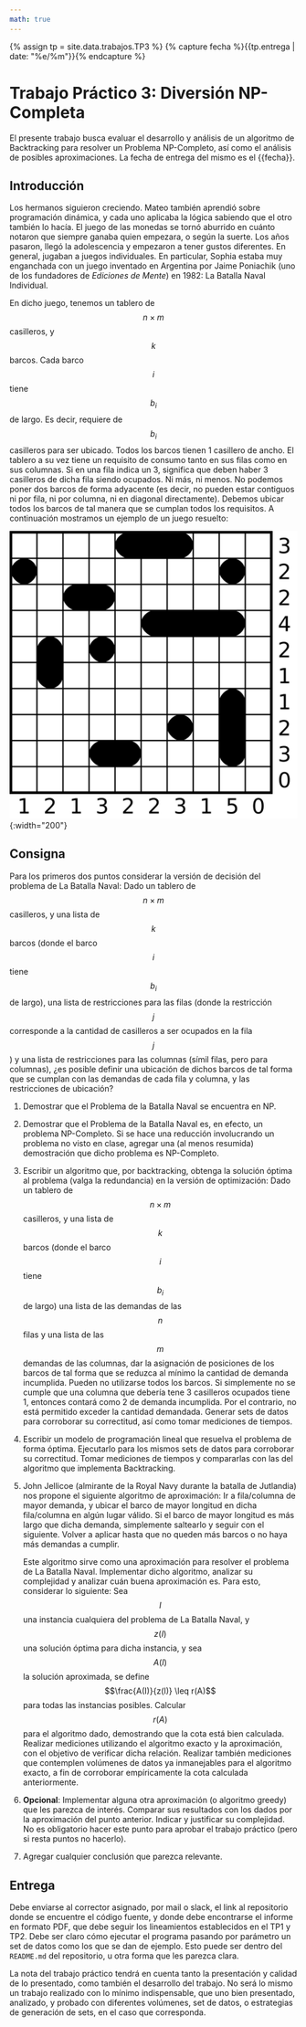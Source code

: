 ```yaml
---
math: true
---
```


{% assign tp = site.data.trabajos.TP3 %}
{% capture fecha %}{{tp.entrega | date: "%e/%m"}}{% endcapture %}

# Trabajo Práctico 3: Diversión NP-Completa

El presente trabajo busca evaluar el desarrollo y análisis de un algoritmo 
de Backtracking para resolver un Problema NP-Completo, así como el análisis 
de posibles aproximaciones. 
La fecha de entrega del mismo es el {{fecha}}.

## Introducción

Los hermanos siguieron creciendo. Mateo también aprendió sobre programación dinámica, y cada uno aplicaba la lógica sabiendo que el otro también lo hacía. El juego de las monedas se tornó aburrido en cuánto notaron que siempre ganaba quien empezara, o según la suerte. Los años pasaron, llegó la adolescencia y empezaron a tener gustos diferentes. En general, jugaban a juegos individuales. 
En particular, Sophia estaba muy enganchada con un juego inventado en Argentina por Jaime Poniachik (uno de los fundadores de _Ediciones de Mente_) en 1982: La Batalla Naval Individual. 

En dicho juego, tenemos un tablero de $$n \times m$$ casilleros, y $$k$$ barcos. Cada barco $$i$$ tiene $$b_i$$ de largo. Es decir, requiere de $$b_i$$ casilleros para ser ubicado. Todos los barcos tienen 1 casillero de ancho. El tablero a su vez tiene un requisito de consumo tanto en sus filas como en sus columnas. Si en una fila indica un 3, significa que deben haber 3 casilleros de dicha fila siendo ocupados. Ni más, ni menos. No podemos poner dos barcos de forma adyacente (es decir, no pueden estar contiguos ni por fila, ni por columna, ni en diagonal directamente). Debemos ubicar todos los barcos de tal manera que se cumplan todos los requisitos. A continuación mostramos un ejemplo de un juego resuelto: 

![battleships](../../assets/img/tps/battleships.png){:width="200"}

## Consigna

Para los primeros dos puntos considerar la versión de decisión del problema de La Batalla Naval: Dado un tablero de $$n \times m$$ casilleros, y una lista de $$k$$ barcos (donde el barco $$i$$ tiene $$b_i$$ de largo), una lista de restricciones para las filas (donde la restricción $$j$$ corresponde a la cantidad de casilleros a ser ocupados en la fila $$j$$) y una lista de restricciones para las columnas (símil filas, pero para columnas), ¿es posible definir una ubicación de dichos barcos de tal forma que se cumplan con las demandas de cada fila y columna, y las restricciones de ubicación?

1. 	Demostrar que el Problema de la Batalla Naval se encuentra en NP.

2. 	Demostrar que el Problema de la Batalla Naval es, en efecto, un problema NP-Completo. 
	Si se hace una reducción involucrando un problema no visto en clase, agregar una
	(al menos resumida) demostración que dicho problema es NP-Completo. 

3. 	Escribir un algoritmo que, por backtracking, obtenga la solución óptima al problema (valga la 
	redundancia) en la versión de optimización: Dado un tablero de $$n \times m$$ casilleros, y una lista de 
	$$k$$ barcos (donde el barco $$i$$ tiene $$b_i$$ de largo) una lista de las demandas de las $$n$$ filas y
	una lista de las $$m$$ demandas de las columnas, dar la asignación de posiciones de los barcos
	de tal forma que se reduzca al mínimo la cantidad de demanda incumplida. Pueden no utilizarse todos los barcos. 
	Si simplemente no se cumple que una columna que debería tene 3 casilleros ocupados tiene 1, entonces 
	contará como 2 de demanda incumplida. 
	Por el contrario, no está permitido exceder la cantidad demandada.
	Generar sets de datos para corroborar su correctitud, así como tomar mediciones de tiempos. 

4. 	Escribir un modelo de programación lineal que resuelva el problema de forma óptima. Ejecutarlo
	para los mismos sets de datos para corroborar su correctitud. Tomar mediciones de tiempos
	y compararlas con las del algoritmo que implementa Backtracking. 

5. 	John Jellicoe (almirante de la Royal Navy durante la batalla de Jutlandia) nos propone el siguiente 
	algoritmo de aproximación: Ir a fila/columna de mayor demanda, y ubicar el barco de mayor longitud en dicha
	fila/columna en algún lugar válido. Si el barco de mayor longitud es más largo que dicha demanda, simplemente
	saltearlo y seguir con el siguiente. Volver a aplicar hasta que no queden más barcos o no haya más 
	demandas a cumplir.
 	
	Este algoritmo sirve como una aproximación para resolver el problema de La Batalla Naval. 
	Implementar dicho algoritmo, analizar su complejidad
	y analizar cuán buena aproximación es. Para esto, considerar lo siguiente: 
	Sea $$I$$ una instancia cualquiera del problema de La Batalla Naval, y $$z(I)$$ una
	solución óptima para dicha instancia, y sea $$A(I)$$ la solución aproximada, 
	se define $$\frac{A(I)}{z(I)} \leq r(A)$$ para todas las instancias posibles. 
	Calcular $$r(A)$$ para el algoritmo dado, demostrando que la cota está bien
	calculada. Realizar mediciones utilizando el algoritmo exacto y la aproximación,
	con el objetivo de verificar dicha relación. Realizar también mediciones
	que contemplen volúmenes de datos ya inmanejables para el algoritmo exacto,
	a fin de corroborar empíricamente la cota calculada anteriormente. 

7.	**Opcional**: Implementar alguna otra aproximación (o algoritmo greedy) que 
	les parezca de interés. Comparar sus resultados con los dados por la aproximación 
	del punto anterior. Indicar y justificar su complejidad. No es obligatorio
	hacer este punto para aprobar el trabajo práctico (pero si resta puntos no hacerlo).

8. 	Agregar cualquier conclusión que parezca relevante.

## Entrega

Debe enviarse al corrector asignado, por mail o slack, el link
al repositorio donde se encuentre el código fuente, y donde debe encontrarse
el informe en formato PDF, que debe seguir los lineamientos establecidos en el TP1 y TP2.
Debe ser claro cómo ejecutar el programa pasando por parámetro un set de datos como
los que se dan de ejemplo. Esto puede ser dentro del `README.md` del repositorio,
u otra forma que les parezca clara. 

La nota del trabajo práctico tendrá en cuenta tanto la presentación y calidad de lo presentado, 
como también el desarrollo del trabajo. No será lo mismo un trabajo realizado con lo mínimo
indispensable, que uno bien presentado, analizado, y probado con diferentes volúmenes, set de 
datos, o estrategias de generación de sets, en el caso que corresponda.

